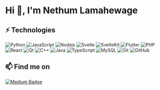 # Hi 👋, I'm Nethum Lamahewage

## ⚡ Technologies

![Python](https://img.shields.io/badge/-Python-black?style=flat-square&logo=Python)
![JavaScript](https://img.shields.io/badge/-JavaScript-black?style=flat-square&logo=javascript)
![Nodejs](https://img.shields.io/badge/-Nodejs-black?style=flat-square&logo=Node.js)
![Svelte](https://img.shields.io/badge/Svelte-4A4A55?style=flat-square&logo=svelte&logoColor=FF3E00)
![SvelteKit](https://img.shields.io/badge/SvelteKit-FF3E00?style=flat-square&logo=Svelte&logoColor=white)
![Flutter](https://img.shields.io/badge/Flutter-02569B?style=flat-square&logo=flutter&logoColor=white)
![PHP](https://img.shields.io/badge/PHP-777BB4?style=flat-square&logo=php&logoColor=white)
![React](https://img.shields.io/badge/-React-black?style=flat-square&logo=react)
![Qt](https://img.shields.io/badge/Qt-%23217346.svg?style=flat-square&logo=Qt&logoColor=white)
![C++](https://img.shields.io/badge/-C++-00599C?style=flat-square&logo=c)
![Java](https://img.shields.io/badge/-java-E34A86?style=flat-square&logo=java)
![TypeScript](https://img.shields.io/badge/-TypeScript-007ACC?style=flat-square&logo=typescript)
![MySQL](https://img.shields.io/badge/-MySQL-black?style=flat-square&logo=mysql)
![Git](https://img.shields.io/badge/-Git-black?style=flat-square&logo=git)
![GitHub](https://img.shields.io/badge/-GitHub-181717?style=flat-square&logo=github)

## 📫 Find me on

[![Medium Badge](https://img.shields.io/badge/-@nethumlamahewage-03a57a?style=flat-square&labelColor=000000&logo=Medium&link=https://medium.com/@nethumlamahewage/)](https://medium.com/@nethumlamahewage)


<!--
**NethumL/NethumL** is a ✨ _special_ ✨ repository because its `README.md` (this file) appears on your GitHub profile.

Here are some ideas to get you started:

- 🔭 I’m currently working on ...
- 🌱 I’m currently learning ...
- 👯 I’m looking to collaborate on ...
- 🤔 I’m looking for help with ...
- 💬 Ask me about ...
- 📫 How to reach me: ...
- 😄 Pronouns: ...
- ⚡ Fun fact: ...
-->
